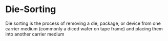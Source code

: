# Die-Sorting
Die sorting is the process of removing a die, package, or device from one carrier medium (commonly a diced wafer on tape frame) and placing them into another carrier medium
